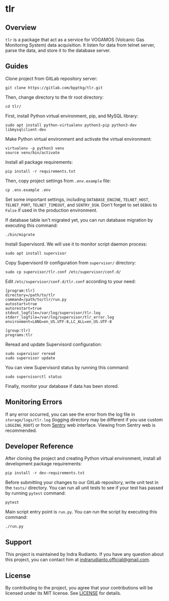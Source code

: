 # tlr

## Overview

`tlr` is a package that act as a service for VOGAMOS (Volcanic Gas Monitoring
System) data acquisition. It listen for data from telnet server, parse the data,
and store it to the database server.

## Guides

Clone project from GitLab repository server:

    git clone https://gitlab.com/bpptkg/tlr.git

Then, change directory to the tlr root directory:

    cd tlr/

First, install Python virtual environment, pip, and MySQL library:

    sudo apt install python-virtualenv python3-pip python3-dev libmysqlclient-dev

Make Python virtual environment and activate the virtual environment:

    virtualenv -p python3 venv
    source venv/bin/activate

Install all package requirements:

    pip install -r requirements.txt

Then, copy project settings from `.env.example` file:

    cp .env.example .env

Set some important settings, including `DATABASE_ENGINE`, `TELNET_HOST`,
`TELNET_PORT`, `TELNET_TIMEOUT`, and `SENTRY_DSN`. Don't forget to set `DEBUG`
to `False` if used in the production environment.

If database table isn't migrated yet, you can run database migration by
executing this command:

    ./bin/migrate

Install Supervisord. We will use it to monitor script daemon process:

    sudo apt install supervisor

Copy Supervisord tlr configuration from `supervisor/` directory:

    sudo cp supervisor/tlr.conf /etc/supervisor/conf.d/

Edit `/etc/supervisor/conf.d/tlr.conf` according to your need:

```
[program:tlr]
directory=/path/to/tlr
command=/path/to/tlr/run.py
autostart=true
autorestart=true
stdout_logfile=/var/log/supervisor/tlr.log
stderr_logfile=/var/log/supervisor/tlr_error.log
environment=LANG=en_US.UTF-8,LC_ALL=en_US.UTF-8

[group:tlr]
programs:tlr
```

Reread and update Supervisord configuration:

    sudo supervisor reread
    sudo supervisor update

You can view Supervisord status by running this command:

    sudo supervisorctl status

Finally, monitor your database if data has been stored.

## Monitoring Errors

If any error occurred, you can see the error from the log file in
`storage/logs/tlr.log` (logging directory may be different if you use custom
`LOGGING_ROOT`) or from
[Sentry](https://sentry.io/organizations/bpptkg/issues/?project=5253584) web
interface. Viewing from Sentry web is recommended.

## Developer Reference

After cloning the project and creating Python virtual environment, install all
development package requirements:

    pip install -r dev-requirements.txt

Before submitting your changes to our GitLab repository, write unit test in the
`tests/` directory. You can run all unit tests to see if your test has passed by
running `pytest` command:

    pytest

Main script entry point is `run.py`. You can run the script by executing this
command:

    ./run.py

## Support

This project is maintained by Indra Rudianto. If you have any question about
this project, you can contact him at <indrarudianto.official@gmail.com>.

## License

By contributing to the project, you agree that your contributions will be
licensed under its MIT license. See
[LICENSE](https://gitlab.com/bpptkg/tlr/-/blob/master/LICENSE) for details.

